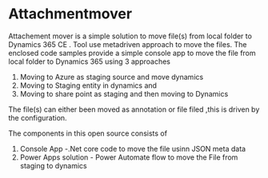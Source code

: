 # Attachmentmover

Attachement mover is a simple  solution to move file(s) from local folder to Dynamics 365 CE . Tool use metadriven approach to move the files.  The enclosed code samples provide a simple console app to move the file from local folder to  Dynamics 365 using 3 approaches 

1. Moving to Azure as staging source and move dynamics  
2. Moving to Staging entity in dynamics and 
3. Moving to share point as staging and then moving to Dynamics  

The file(s) can either been moved as annotation or file filed ,this is driven by the configuration.

The components in this open source consists  of
  1. Console App  -.Net core code to move the file usinn JSON meta data 
  2. Power Apps solution  - Power Automate flow to move the File from staging to dynamics  
